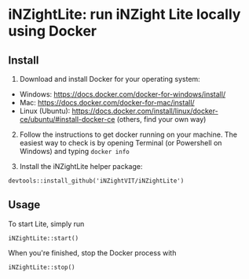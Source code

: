 # iNZightLite: run iNZight Lite locally using Docker

## Install


1. Download and install Docker for your operating system: 
  - Windows: https://docs.docker.com/docker-for-windows/install/
  - Mac: https://docs.docker.com/docker-for-mac/install/
  - Linux (Ubuntu): https://docs.docker.com/install/linux/docker-ce/ubuntu/#install-docker-ce (others, find your own way)

2. Follow the instructions to get docker running on your machine. The easiest way to check is by opening Terminal (or Powershell on Windows) and typing `docker info`

3. Install the iNZightLite helper package:
```{r}
devtools::install_github('iNZightVIT/iNZightLite')
```


## Usage 

To start Lite, simply run
```{r}
iNZightLite::start()
```

When you're finished, stop the Docker process with
```{r}
iNZightLite::stop()
```
